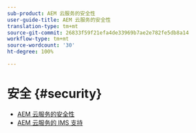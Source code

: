 ```yaml
---
sub-product: AEM 云服务的安全性
user-guide-title: AEM 云服务的安全性
translation-type: tm+mt
source-git-commit: 26833f59f21efa4de33969b7ae2e782fe5db8a14
workflow-type: tm+mt
source-wordcount: '30'
ht-degree: 100%

---
```



# 安全 {#security}

+ [AEM 云服务的安全性](/help/security/home.md)
+ [AEM 云服务的 IMS 支持](ims-support.md)
